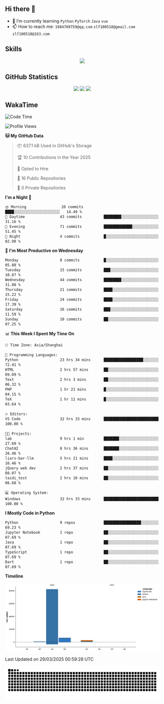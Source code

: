 ## Hi there 👋

- 🌱 I’m currently learning `Python` `PyTorch` `Java` `vue`
- 📫 How to reach me: `1984769759@qq.com` `zlf100518@gmail.com` `zlf100518@163.com`

## Skills
<div align="center"> <img src="https://skillicons.dev/icons?i=python,linux,git,github,html,css,js,ts" /> </div>

## GitHub Statistics

<div align="center">
  <img src="https://github-readme-stats.vercel.app/api?username=CloudSwordSage&show_icons=true&theme=tokyonight" />
  <img src="https://github-readme-stats.vercel.app/api/top-langs/?username=CloudSwordSage&show_icons=true&theme=tokyonight" />
  <img src="https://github-readme-activity-graph.vercel.app/graph?username=CloudSwordSage&theme=xcode" />
</div>

## WakaTime

<!--START_SECTION:waka-->
![Code Time](http://img.shields.io/badge/Code%20Time-622%20hrs%2010%20mins-blue)

![Profile Views](http://img.shields.io/badge/Profile%20Views-0-blue)

**🐱 My GitHub Data** 

> 📦 637.1 kB Used in GitHub's Storage 
 > 
> 🏆 10 Contributions in the Year 2025
 > 
> 💼 Opted to Hire
 > 
> 📜 16 Public Repositories 
 > 
> 🔑 0 Private Repositories 
 > 
**I'm a Night 🦉** 

```text
🌞 Morning                20 commits          ████░░░░░░░░░░░░░░░░░░░░░   14.49 % 
🌆 Daytime                43 commits          ████████░░░░░░░░░░░░░░░░░   31.16 % 
🌃 Evening                71 commits          █████████████░░░░░░░░░░░░   51.45 % 
🌙 Night                  4 commits           █░░░░░░░░░░░░░░░░░░░░░░░░   02.90 % 
```
📅 **I'm Most Productive on Wednesday** 

```text
Monday                   8 commits           █░░░░░░░░░░░░░░░░░░░░░░░░   05.80 % 
Tuesday                  15 commits          ███░░░░░░░░░░░░░░░░░░░░░░   10.87 % 
Wednesday                44 commits          ████████░░░░░░░░░░░░░░░░░   31.88 % 
Thursday                 21 commits          ████░░░░░░░░░░░░░░░░░░░░░   15.22 % 
Friday                   24 commits          ████░░░░░░░░░░░░░░░░░░░░░   17.39 % 
Saturday                 16 commits          ███░░░░░░░░░░░░░░░░░░░░░░   11.59 % 
Sunday                   10 commits          ██░░░░░░░░░░░░░░░░░░░░░░░   07.25 % 
```


📊 **This Week I Spent My Time On** 

```text
🕑︎ Time Zone: Asia/Shanghai

💬 Programming Languages: 
Python                   23 hrs 34 mins      ██████████████████░░░░░░░   72.41 % 
HTML                     2 hrs 57 mins       ██░░░░░░░░░░░░░░░░░░░░░░░   09.09 % 
Text                     2 hrs 3 mins        ██░░░░░░░░░░░░░░░░░░░░░░░   06.32 % 
PHP                      1 hr 21 mins        █░░░░░░░░░░░░░░░░░░░░░░░░   04.15 % 
TeX                      1 hr 11 mins        █░░░░░░░░░░░░░░░░░░░░░░░░   03.64 % 

🔥 Editors: 
VS Code                  32 hrs 33 mins      █████████████████████████   100.00 % 

🐱‍💻 Projects: 
lab                      9 hrs 1 min         ███████░░░░░░░░░░░░░░░░░░   27.69 % 
ChatAI                   8 hrs 36 mins       ███████░░░░░░░░░░░░░░░░░░   26.46 % 
liars-bar-llm            5 hrs 21 mins       ████░░░░░░░░░░░░░░░░░░░░░   16.46 % 
jQuery web dev           2 hrs 37 mins       ██░░░░░░░░░░░░░░░░░░░░░░░   08.07 % 
taidi_test               2 hrs 10 mins       ██░░░░░░░░░░░░░░░░░░░░░░░   06.68 % 

💻 Operating System: 
Windows                  32 hrs 33 mins      █████████████████████████   100.00 % 
```

**I Mostly Code in Python** 

```text
Python                   9 repos             █████████████████░░░░░░░░   69.23 % 
Jupyter Notebook         1 repo              ██░░░░░░░░░░░░░░░░░░░░░░░   07.69 % 
Java                     1 repo              ██░░░░░░░░░░░░░░░░░░░░░░░   07.69 % 
TypeScript               1 repo              ██░░░░░░░░░░░░░░░░░░░░░░░   07.69 % 
Dart                     1 repo              ██░░░░░░░░░░░░░░░░░░░░░░░   07.69 % 
```



**Timeline**

![Lines of Code chart](https://raw.githubusercontent.com/CloudSwordSage/CloudSwordSage/main/assets/bar_graph.png)


 Last Updated on 29/03/2025 00:59:28 UTC
<!--END_SECTION:waka-->

<div align="center"><img src="./assets/github-snake-dark.svg" /></div>
